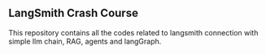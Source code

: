 <h2> LangSmith Crash Course </h2>

<p>This repository contains all the codes related to langsmith connection with simple llm chain, RAG, agents and langGraph.</p>